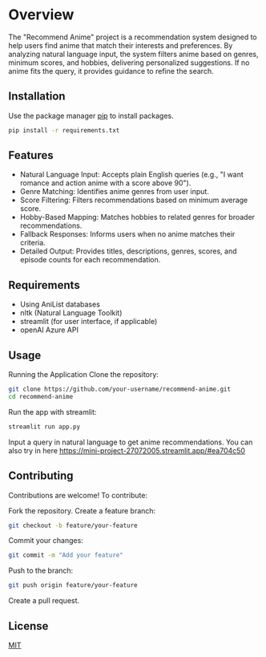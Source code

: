 # Overview

The "Recommend Anime" project is a recommendation system designed to help users find anime that match their interests and preferences. By analyzing natural language input, the system filters anime based on genres, minimum scores, and hobbies, delivering personalized suggestions. If no anime fits the query, it provides guidance to refine the search.



## Installation

Use the package manager [pip](https://pip.pypa.io/en/stable/) to install packages.

```bash
pip install -r requirements.txt
```
## Features
- Natural Language Input: Accepts plain English queries (e.g., "I want romance and action anime with a score above 90").
- Genre Matching: Identifies anime genres from user input.
- Score Filtering: Filters recommendations based on minimum average score.
- Hobby-Based Mapping: Matches hobbies to related genres for broader recommendations.
- Fallback Responses: Informs users when no anime matches their criteria.
- Detailed Output: Provides titles, descriptions, genres, scores, and episode counts for each recommendation.

## Requirements

- Using AniList databases
- nltk (Natural Language Toolkit)
- streamlit (for user interface, if applicable)
- openAI Azure API
## Usage
Running the Application
Clone the repository:

```bash
git clone https://github.com/your-username/recommend-anime.git
cd recommend-anime
```
Run the app with streamlit:

```bash
streamlit run app.py
```
Input a query in natural language to get anime recommendations.
You can also try in here https://mini-project-27072005.streamlit.app/#ea704c50
## Contributing
Contributions are welcome! To contribute:

Fork the repository.
Create a feature branch:
```bash
git checkout -b feature/your-feature
```
Commit your changes:
```bash
git commit -m "Add your feature"
```
Push to the branch:
```bash
git push origin feature/your-feature
```
Create a pull request.
## License

[MIT](https://choosealicense.com/licenses/mit/)
